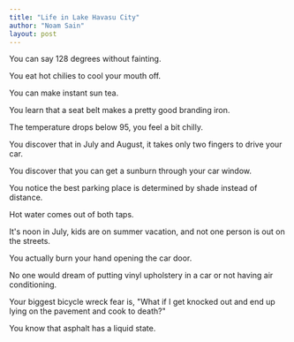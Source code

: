 ```yaml
---
title: "Life in Lake Havasu City"
author: "Noam Sain"
layout: post
---
```


You can say 128 degrees without fainting.

You eat hot chilies to cool your mouth off.

You can make instant sun tea.

You learn that a seat belt makes a pretty good branding iron.

The temperature drops below 95, you feel a bit chilly.

You discover that in July and August, it takes only two fingers to drive your car.

You discover that you can get a sunburn through your car window.

You notice the best parking place is determined by shade instead of distance.

Hot water comes out of both taps.

It's noon in July, kids are on summer vacation, and not one person is out on the streets.

You actually burn your hand opening the car door.

No one would dream of putting vinyl upholstery in a car or not having air conditioning.

Your biggest bicycle wreck fear is, "What if I get knocked out and end up lying on the pavement and cook to death?"

You know that asphalt has a liquid state.